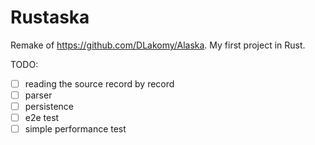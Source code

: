 # Rustaska

Remake of https://github.com/DLakomy/Alaska. My first project in Rust.

TODO:
- [ ] reading the source record by record
- [ ] parser
- [ ] persistence
- [ ] e2e test
- [ ] simple performance test
